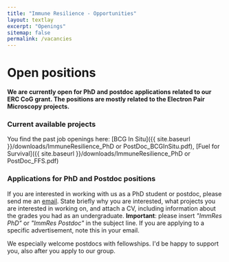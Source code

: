```yaml
---
title: "Immune Resilience - Opportunities"
layout: textlay
excerpt: "Openings"
sitemap: false
permalink: /vacancies
---
```


# Open positions

**We are currently open for PhD and postdoc applications related to our ERC CoG grant. The positions are mostly related to the Electron Pair Microscopy projects.**


### Current available projects

You find the past job openings here:
[BCG In Situ]({{ site.baseurl }}/downloads/ImmuneResilience_PhD or PostDoc_BCGInSitu.pdf),
[Fuel for Survival]({{ site.baseurl }}/downloads/ImmuneResilience_PhD or PostDoc_FFS.pdf)

### Applications for PhD and Postdoc positions
If you are interested in working with us as a PhD student or postdoc, please send me an [email](mailto:nelly.ameyogbe@dal.ca). State briefly why you are interested, what projects you are interested in working on, and attach a CV, including information about the grades you had as an undergraduate. **Important**: please insert _"ImmRes PhD"_ or _"ImmRes Postdoc"_ in the subject line. If you are applying to a specific advertisement, note this in your email.

We especially welcome postdocs with fellowships. I'd be happy to support you, also after you apply to our group. 